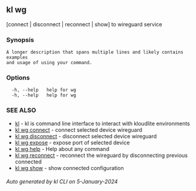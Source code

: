 ## kl wg

[connect | disconnect | reconnect | show] to wireguard service

### Synopsis

```
A longer description that spans multiple lines and likely contains examples
and usage of using your command.
```

### Options

```
  -h, --help   help for wg
  -h, --help   help for wg
```

### SEE ALSO

* [kl](kl.md)  - kl is command line interface to interact with kloudlite environments
* [kl wg connect](kl_wg_connect.md)  - connect selected device wireguard
* [kl wg disconnect](kl_wg_disconnect.md)  - disconnect selected device wireguard
* [kl wg expose](kl_wg_expose.md)  - expose port of selected device
* [kl wg help](kl_wg_help.md)  - Help about any command
* [kl wg reconnect](kl_wg_reconnect.md)  - reconnect the wireguard by disconnecting previous connected
* [kl wg show](kl_wg_show.md)  - show connected configuration

###### Auto generated by kl CLI on 5-January-2024
